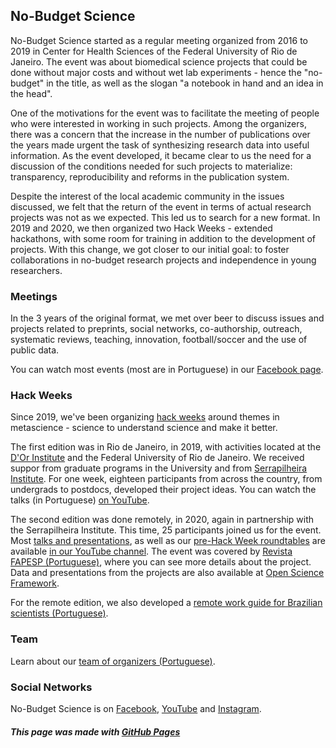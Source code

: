 ## No-Budget Science

No-Budget Science started as a regular meeting organized from 2016 to 2019 in Center for Health Sciences of the Federal University of Rio de Janeiro. The event was about biomedical science projects that could be done without major costs and without wet lab experiments - hence the "no-budget" in the title, as well as the slogan "a notebook in hand and an idea in the head".

One of the motivations for the event was to facilitate the meeting of people who were interested in working in such projects. Among the organizers, there was a concern that the increase in the number of publications over the years made urgent the task of synthesizing research data into useful information. As the event developed, it became clear to us the need for a discussion of the conditions needed for such projects to materialize: transparency, reproducibility and reforms in the publication system.

Despite the interest of the local academic community in the issues discussed, we felt that the return of the event in terms of actual research projects was not as we expected. This led us to search for a new format. In 2019 and 2020, we then organized two Hack Weeks - extended hackathons, with some room for training in addition to the development of projects. With this change, we got closer to our initial goal: to foster collaborations in no-budget research projects and independence in young researchers.

### Meetings

In the 3 years of the original format, we met over beer to discuss issues and projects related to preprints, social networks, co-authorship, outreach, systematic reviews, teaching, innovation, football/soccer and the use of public data.

You can watch most events (most are in Portuguese) in our [Facebook page](facebook.com/nobudgetscience/).

### Hack Weeks

Since 2019, we've been organizing [hack weeks](https://www.pnas.org/content/115/36/8872) around themes in metascience - science to understand science and make it better.

The first edition was in Rio de Janeiro, in 2019, with activities located at the [D'Or Institute](https://www.rededorsaoluiz.com.br/instituto/idor) and the Federal University of Rio de Janeiro. We received suppor from graduate programs in the University and from [Serrapilheira Institute](https://serrapilheira.org/). For one week, eighteen participants from across the country, from undergrads to postdocs, developed their project ideas. You can watch the talks (in Portuguese) [on YouTube](https://www.youtube.com/playlist?list=PLfID5M8U8w5vmaLJmWgl42xW0tfWWJW9-).

The second edition was done remotely, in 2020, again in partnership with the Serrapilheira Institute. This time, 25 participants joined us for the event. Most [talks and presentations](https://www.youtube.com/playlist?list=PL8cs9ve1MnDVUWxiAloiwdfki2k_Eauix), as well as our [pre-Hack Week roundtables](https://www.youtube.com/playlist?list=PL8cs9ve1MnDWoH5jIGAc9WsQtgGAI1WC_) are available [in our YouTube channel](https://www.youtube.com/channel/UCZdTWlmSp9eSCgXKtCyRiyA). The event was covered by [Revista FAPESP (Portuguese)](https://revistapesquisa.fapesp.br/um-notebook-na-mao-um-projeto-na-cabeca/), where you can see more details about the project. Data and presentations from the projects are also available at [Open Science Framework](https://osf.io/s8bmp/).

For the remote edition, we also developed a [remote work guide for Brazilian scientists (Portuguese)](trabalho-remoto.html).

### Team

Learn about our [team of organizers (Portuguese)](equipe.html).

### Social Networks

No-Budget Science is on [Facebook](https://www.facebook.com/nobudgetscience), [YouTube](https://www.youtube.com/channel/UCZdTWlmSp9eSCgXKtCyRiyA) and [Instagram](https://www.instagram.com/nobudgetscience).

##### *This page was made with [GitHub Pages](https://pages.github.com)*